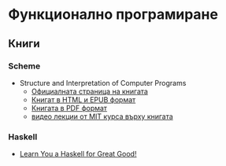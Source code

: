 Функционално програмиране
=========================

Книги
-----

### Scheme

* Structure and Interpretation of Computer Programs
  * [Официалната страница на книгата](https://mitpress.mit.edu/sicp)
  * [Книгат в HTML и EPUB формат](https://github.com/sarabander/sicp)
  * [Книгата в PDF формат](https://github.com/sarabander/sicp-pdf)
  * [видео лекции от MIT курса върху книгата](https://ocw.mit.edu/courses/electrical-engineering-and-computer-science/6-001-structure-and-interpretation-of-computer-programs-spring-2005/video-lectures)

### Haskell

* [Learn You a Haskell for Great Good!](http://learnyouahaskell.com)
